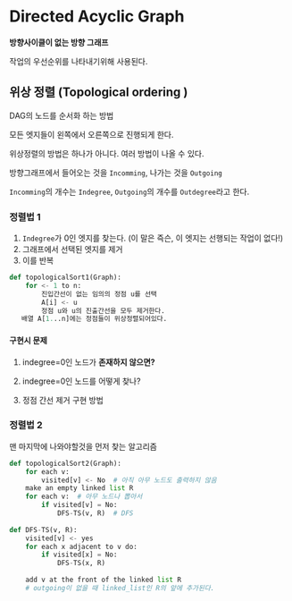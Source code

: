 # Directed Acyclic Graph

__방향사이클이 없는 방향 그래프__

작업의 우선순위를 나타내기위해 사용된다.



## 위상 정렬 (Topological ordering )

DAG의 노드를 순서화 하는 방법

모든 엣지들이 왼쪽에서 오른쪽으로 진행되게 한다.

위상정렬의 방법은 하나가 아니다. 여러 방법이 나올 수 있다.



방향그래프에서 들어오는 것을 `Incomming`, 나가는 것을 `Outgoing`

`Incomming`의 개수는 `Indegree`, `Outgoing`의 개수를 `Outdegree`라고 한다.



### 정렬법 1

1. `Indegree`가 0인 엣지를 찾는다. (이 말은 즉슨, 이 엣지는 선행되는 작업이 없다!)
2. 그래프에서 선택된 엣지를 제거
3. 이를 반복

```python
def topologicalSort1(Graph):
    for <- 1 to n:
        진입간선이 없는 임의의 정점 u를 선택
        A[i] <- u
        정점 u와 u의 진출간선을 모두 제거한다.
   배열 A[1...n]에는 정점들이 위상정렬되어있다.
```

#### 구현시 문제

1. indegree=0인 노드가 **존재하지 않으면?**

2. indegree=0인 노드를 어떻게 찾나?
3. 정점 간선 제거 구현 방법



### 정렬법 2

맨 마지막에 나와야할것을 먼저 찾는 알고리즘

```python
def topologicalSort2(Graph):
    for each v:
        visited[v] <- No  # 아직 아무 노드도 출력하지 않음
    make an empty linked list R
    for each v:  # 아무 노드나 뽑아서
        if visited[v] = No:
            DFS-TS(v, R)  # DFS
            
def DFS-TS(v, R):
    visited[v] <- yes
    for each x adjacent to v do:
        if visited[x] = No:
            DFS-TS(x, R)
	
    add v at the front of the linked list R
    # outgoing이 없을 때 linked_list인 R의 앞에 추가된다.
```

